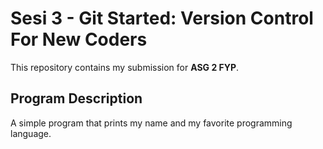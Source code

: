# Sesi 3 - Git Started: Version Control For New Coders

This repository contains my submission for **ASG 2 FYP**.

## Program Description
A simple program that prints my name and my favorite programming language.